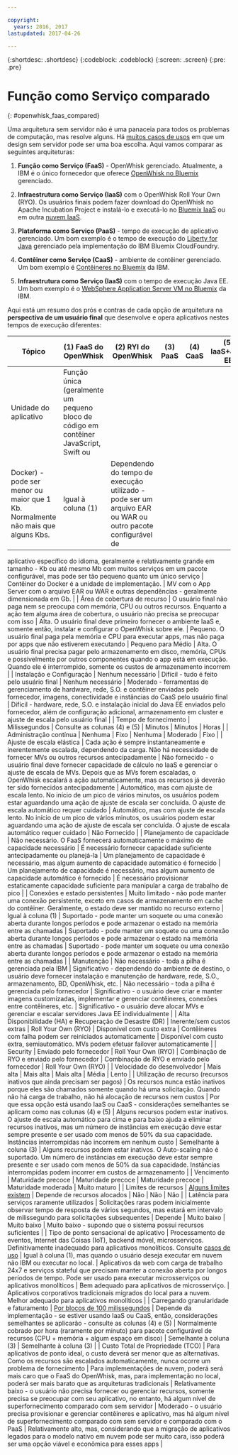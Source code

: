 ```yaml
---

copyright:
  years: 2016, 2017
lastupdated: 2017-04-26

---
```


{:shortdesc: .shortdesc}
{:codeblock: .codeblock}
{:screen: .screen}
{:pre: .pre}

# Função como Serviço comparado
{: #openwhisk_faas_compared}

Uma arquitetura sem servidor não é uma panaceia para todos os problemas de computação, mas resolve
alguns. Há [muitos casos de usos](./openwhisk_use_cases.html) em que um design sem servidor
pode ser uma boa escolha. Aqui vamos comparar as seguintes arquiteturas:

1. **Função como Serviço (FaaS)** - OpenWhisk gerenciado. Atualmente, a IBM é o
único fornecedor que oferece [OpenWhisk no Bluemix](https://console.ng.bluemix.net/openwhisk) gerenciado.

2. **Infraestrutura como Serviço (IaaS)** com o OpenWhisk Roll Your Own (RYO). Os
usuários finais podem fazer download do OpenWhisk no Apache Incubation Project e instalá-lo e executá-lo no [Bluemix IaaS](https://console.ng.bluemix.net/catalog/?category=devices) ou em outra [nuvem IaaS](https://en.wikipedia.org/wiki/Cloud_computing#Infrastructure_as_a_service_.28IaaS.29).

3. **Plataforma como Serviço (PaaS)** - tempo de execução de aplicativo gerenciado. Um bom exemplo é o tempo
de execução do [Liberty
for Java](https://console.ng.bluemix.net/catalog/starters/liberty-for-java) gerenciado pela implementação do IBM Bluemix CloudFoundry.

4. **Contêiner como Serviço (CaaS)** - ambiente de contêiner gerenciado. Um bom
exemplo é [Contêineres no
Bluemix](https://console.ng.bluemix.net/catalog/?category=containerImages) da IBM.

5. **Infraestrutura como Serviço (IaaS)** com o tempo de execução Java EE. Um bom exemplo é o
[WebSphere
Application Server VM no Bluemix](https://console.ng.bluemix.net/catalog/services/websphere-application-server) da IBM.

Aqui está um resumo dos prós e contras de cada opção de arquitetura na **perspectiva de um
usuário final** que desenvolve e opera aplicativos nestes tempos de execução diferentes:


| Tópico | (1) FaaS do OpenWhisk | (2) RYI do OpenWhisk | (3) PaaS | (4) CaaS | (5) IaaS+Java EE |
| --- | --- | --- | --- | --- | --- |
|	Unidade do aplicativo	|	Função única (geralmente um pequeno bloco de código em contêiner JavaScript, Swift ou
Docker) - pode ser menor ou maior que 1 Kb. Normalmente não mais que alguns Kbs.	|	Igual à coluna (1)	|	Dependendo do tempo de execução utilizado - pode ser um arquivo EAR ou WAR ou outro pacote configurável de
aplicativo específico do idioma, geralmente e relativamente grande em tamanho - Kb ou até mesmo Mb com muitos
serviços em um pacote configurável, mas pode ser tão pequeno quanto um único serviço	|	Contêiner do Docker é a
unidade de implementação.	|	MV com o App Server com o arquivo EAR ou WAR e outras
dependências - geralmente dimensionada em Gb.	|
|	Área de cobertura de recurso	|	O usuário final não paga nem se preocupa com memória, CPU ou outros recursos. Enquanto a ação tem alguma área de cobertura, o usuário não precisa se preocupar com isso	|	Alta. O usuário
final deve primeiro fornecer o ambiente IaaS e, somente então, instalar e configurar o OpenWhisk sobre ele.	|	Pequeno. O usuário final paga pela memória e CPU para executar apps, mas não paga por apps que não estiverem executando	|	Pequeno para Médio	|	Alta. O usuário final precisa pagar pelo armazenamento em disco, memória, CPUs e
possivelmente por outros componentes quando o app está em execução. Quando ele é interrompido, somente os custos de armazenamento incorrem	|
|	Instalação e Configuração	|	Nenhum necessário	|	Difícil - tudo é feito pelo usuário final	|	Nenhum necessário	|	Moderado - ferramentas de gerenciamento de hardware, rede, S.O. e contêiner enviadas pelo fornecedor, imagens, conectividade e instâncias do CaaS pelo usuário final	|	Difícil - hardware, rede, S.O. e instalação inicial do Java EE enviados pelo fornecedor, além de configuração adicional, armazenamento em cluster e ajuste de escala pelo usuário final	|
|	Tempo de fornecimento	|	Milissegundos	|	Consulte as colunas (4) e (5)	|	Minutos	|	Minutos	|	Horas	|
|	Administração contínua	|	Nenhuma	|	Fixo	|	Nenhuma	|	Moderado	|	Fixo	|
|	Ajuste de escala elástica	|	Cada ação é sempre instantaneamente e inerentemente escalada, dependendo da carga. Não há necessidade de fornecer MVs ou outros recursos antecipadamente	|	Não fornecido - o usuário final deve fornecer capacidade de cálculo no IaaS e gerenciar o ajuste de escala de MVs. Depois que as MVs forem escaladas, o OpenWhisk escalará a ação automaticamente, mas os recursos já deverão ter sido fornecidos
antecipadamente	|	Automático, mas com ajuste de escala lento. No início de um pico de vários
minutos, os usuários podem estar aguardando uma ação de ajuste de escala ser concluída. O ajuste de escala
automático requer cuidado	|	Automático, mas com ajuste de escala lento. No início de um pico de vários
minutos, os usuários podem estar aguardando uma ação de ajuste de escala ser concluída. O ajuste de escala
automático requer cuidado	|	Não Fornecido	|
|	Planejamento de capacidade	|	Não necessário. O FaaS fornecerá automaticamente o máximo de capacidade
necessário	|	É necessário fornecer capacidade suficiente antecipadamente ou planejá-la	|	Um planejamento de
capacidade é necessário, mas algum aumento de capacidade automático é fornecido	|	Um planejamento de
capacidade é necessário, mas algum aumento de capacidade automático é fornecido	|	É necessário provisionar estaticamente capacidade suficiente para manipular a carga de trabalho de pico	|
|	Conexões e estado persistentes	|	Muito limitado - não pode manter uma conexão persistente, exceto em casos
de armazenamento em cache do contêiner. Geralmente, o estado deve ser mantido no recurso externo	|	Igual à coluna (1)	|	Suportado - pode manter um soquete ou uma conexão aberta durante longos períodos e pode armazenar
o estado na memória entre as chamadas	|	Suportado - pode manter um soquete ou uma conexão aberta durante longos períodos e pode armazenar
o estado na memória entre as chamadas	|	Suportado - pode manter um soquete ou uma conexão aberta durante longos períodos e pode armazenar
o estado na memória entre as chamadas	|
|	Manutenção	|	Não necessário - toda a pilha é gerenciada pela IBM	|	Significativo - dependendo do ambiente de
destino, o usuário deve fornecer instalação e manutenção de hardware, rede, S.O., armazenamento, BD, OpenWhisk,
etc.	|	Não necessário - toda a pilha é gerenciada pelo fornecedor	|	Significativo - o usuário deve criar e manter imagens customizadas, implementar e gerenciar contêineres, conexões entre contêineres, etc.	|	Significativo - o usuário deve alocar MVs e gerenciar e escalar servidores Java EE individualmente	|
|	Alta Disponibilidade (HA) e Recuperação de Desastre (DR)	|	Inerente/sem custos extras	|	Roll Your Own (RYO) 	|	Disponível com custo extra	|	Contêineres com falha podem ser reiniciados automaticamente	|	Disponível com custo
extra, semiautomático. MVs podem efetuar failover automaticamente	|
|	Security	|	Enviado pelo fornecedor	|	Roll Your Own (RYO)	|	Combinação de RYO e enviado pelo fornecedor	|	Combinação de RYO e enviado pelo fornecedor	|	Roll Your Own (RYO)	|
|	Velocidade do desenvolvedor	|	Mais alta	|	Mais alta	|	Mais alta	|	Média	|	Lento	|
|	Utilização de recurso (recursos inativos que ainda precisam ser pagos)	|	Os recursos nunca estão inativos porque eles são chamados somente quando há uma solicitação. Quando não há carga de trabalho, não há alocação de
recursos nem custos	|	Por que essa opção está usando IaaS ou CaaS - considerações semelhantes se aplicam como
nas colunas (4) e (5)	|	Alguns recursos podem estar inativos. O ajuste de escala automático para cima e para
baixo ajuda a eliminar recursos inativos, mas um número de instâncias em execução deve estar sempre
presente e ser usado com menos de 50% da sua capacidade. Instâncias interrompidas não incorrem em nenhum custo	|	Semelhante à coluna (3)	|	Alguns recursos podem estar inativos. O Auto-scaling não é
suportado. Um número de instâncias em execução deve estar sempre presente e ser usado com menos
de 50% da sua capacidade. Instâncias interrompidas podem incorrer em custos de armazenamento	|
|	Vencimento	|	Maturidade precoce	|	Maturidade precoce	|	Maturidade precoce	|	Maturidade moderada	|	Muito
maturo	|
|	Limites de recursos	|	[Alguns limites
existem](./openwhisk_reference.html#openwhisk_syslimits)	|	Depende de recursos alocados	|	Não	|	Não	|	Não	|
|	Latência para serviços raramente utilizados	|	Solicitações raras podem inicialmente observar tempo de resposta
de vários segundos, mas estará em intervalo de milissegundo para solicitações subsequentes	|	Depende	|	Muito baixo	|	Muito baixo	|	Muito baixo - supondo que o sistema possui recursos suficientes	|
|	Tipo de ponto sensacional de aplicativo	|	Processamento de eventos, Internet das Coisas (IoT), backend móvel,
microsserviços. Definitivamente inadequado para aplicativos monolíticos. Consulte
[casos de uso](./openwhisk_use_cases.html)	|	Igual à coluna (1), mas quando o usuário deseja
executar em nuvem não IBM ou executar no local.	|	Aplicativos da web com carga de trabalho 24x7 e serviços
stateful que precisam manter a conexão aberta por longos períodos de tempo. Pode ser usado para executar
microsserviços ou aplicativos monolíticos	|	Bem adequado para aplicativos de microsserviço.	|	Aplicativos
corporativos tradicionais migrados do local para a nuvem. Melhor adequado para aplicativos monolíticos	|
|	Carregando granularidade e faturamento	|	[Por blocos de 100 milissegundos](https://console.ng.bluemix.net/openwhisk/learn/pricing)	|	Depende da implementação - se estiver usando IaaS ou CaaS, então, considerações semelhantes se aplicarão -
consulte as colunas (4) e (5)	|	Normalmente cobrado por hora (raramente por minuto) para pacote configurável
de recursos (CPU + memória + algum espaço em disco)	|	Semelhante à coluna (3)	|	Semelhante à coluna (3)	|
|	Custo Total de Propriedade (TCO)	|	Para aplicativos de ponto ideal, o custo deverá ser menor que as alternativas. Como os recursos são escalados automaticamente, nunca ocorre um problema de fornecimento	|	Para
implementações de nuvem, poderá será mais caro que o FaaS do OpenWhisk, mas, para
implementação no local, poderá ser mais barato que as arquiteturas tradicionais	|	Relativamente baixo -
o usuário não precisa fornecer ou gerenciar recursos, somente precisa se preocupar com seu aplicativo,
no entanto, há algum nível de superfornecimento comparado com sem servidor	|	Moderado - o usuário
precisa provisionar e gerenciar contêineres e aplicativo, mas há algum nível de superfornecimento comparado
com sem servidor e comparado com o PaaS	|	Relativamente alto, mas, considerando que a migração de aplicativos
legados para o modelo nativo em nuvem pode ser muito cara, isso poderá ser uma opção viável e econômica para esses
apps	|
